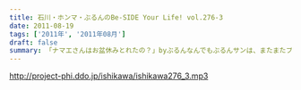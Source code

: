 ```yaml
---
title: 石川・ホンマ・ぶるんのBe-SIDE Your Life! vol.276-3
date: 2011-08-19
tags: ['2011年', '2011年08月']
draft: false
summary: 「ナマエさんはお盆休みとれたの？」byぶるんなんでもぶるんサンは、またまたプロ野球観戦に行っていたりするとか。ウラヤマシイ。NAMAE
---
```


http://project-phi.ddo.jp/ishikawa/ishikawa276_3.mp3
